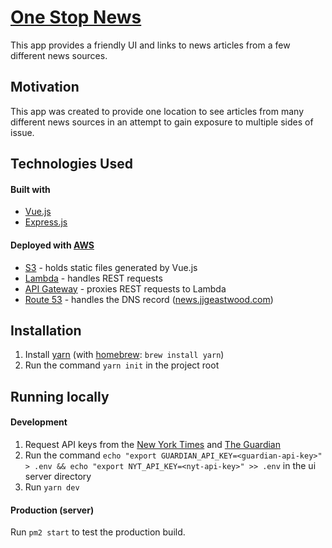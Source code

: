 # [One Stop News](http://news.jjgeastwood.com)
This app provides a friendly UI and links to news articles from a few different news sources.
## Motivation
This app was created to provide one location to see articles from many different news sources in an attempt to gain exposure to multiple sides of issue.
## Technologies Used
#### Built with
- [Vue.js](https://vuejs.org/)
- [Express.js](https://expressjs.com/)
#### Deployed with [AWS](https://aws.amazon.com/)
- [S3](https://aws.amazon.com/s3/) - holds static files generated by Vue.js
- [Lambda](https://aws.amazon.com/lambda/) - handles REST requests
- [API Gateway](https://aws.amazon.com/api-gateway/) - proxies REST requests to Lambda
- [Route 53](https://aws.amazon.com/route53/) - handles the DNS record ([news.jjgeastwood.com](http://news.jjgeastwood.com))
## Installation
1. Install [yarn](https://yarnpkg.com/) (with [homebrew](https://brew.sh/): `brew install yarn`)
2. Run the command `yarn init` in the project root
## Running locally
#### Development
1. Request API keys from the [New York Times](https://developer.nytimes.com/) and [The Guardian](https://open-platform.theguardian.com/)
2. Run the command `echo "export GUARDIAN_API_KEY=<guardian-api-key>" > .env && echo "export NYT_API_KEY=<nyt-api-key>" >> .env` in the ui server directory
3. Run `yarn dev` 
#### Production (server)
Run `pm2 start` to test the production build.
